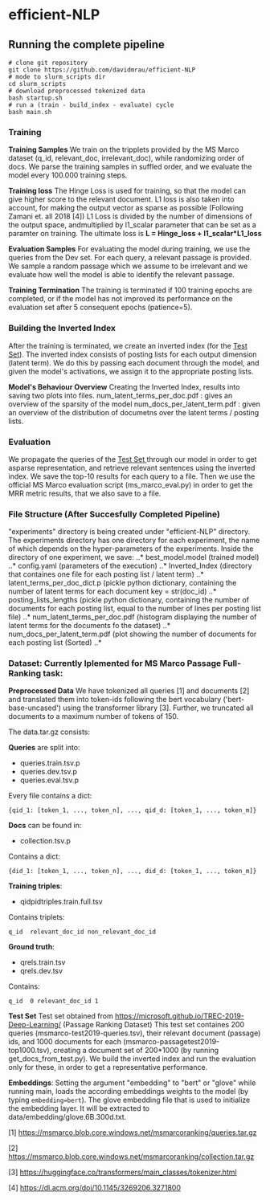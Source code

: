 # efficient-NLP


## Running the complete pipeline

```
# clone git repository
git clone https://github.com/davidmrau/efficient-NLP
# mode to slurm_scripts dir
cd slurm_scripts
# download preprocessed tokenized data
bash startup.sh
# run a (train - build_index - evaluate) cycle
bash main.sh
```

### Training
**Training Samples**
We train on the tripplets provided by the MS Marco dataset (q_id, relevant_doc, irrelevant_doc), while randomizing order of docs. We parse the training samples in suffled order, and we evaluate the model every 100.000 training steps.

**Training loss**
The Hinge Loss is used for training, so that the model can give higher score to the relevant document.
L1 loss is also taken into account, for making the output vector as sparse as possible (Following Zamani et. all 2018 [4])
L1 Loss is divided by the number of dimensions of the output space, andmultiplied by l1_scalar parameter that can be set as a paramter on training.
The ultimate loss is **L = Hinge_loss + l1_scalar*L1_loss**

**Evaluation Samples**
For evaluating the model during training, we use the queries from the Dev set. For each query, a relevant passage is provided. We sample a random passage which we assume to be irrelevant and we evaluate how well the model is able to identify the relevant passage.

**Training Termination**
The training is terminated if 100 training epochs are completed, or if the model has not improved its performance on the evaluation set after 5 consequent epochs (patience=5).

### Building the Inverted Index
After the training is terminated, we create an inverted index (for the [Test Set](#test-set)). The inverted index consists of posting lists for each output dimension (latent term). We do this by passing each document through the model, and given the model's activations, we assign it to the appropriate posting lists.

**Model's Behaviour Overview**
Creating the Inverted Index, results into saving two plots into files.
num_latent_terms_per_doc.pdf  : gives an overview of the sparsity of the model
num_docs_per_latent_term.pdf  : given an overview of the distribution of documetns over the latent terms / posting lists.

### Evaluation
We propagate the queries of the [Test Set ](#test-set) through our model in order to get asparse representation, and retrieve relevant sentences using the inverted index. We save the top-10 results for each query to a file. Then we use the official MS Marco evaluation script (ms_marco_eval.py) in order to get the MRR metric results, that we also save to a file.


### File Structure (After Succesfully Completed Pipeline)
"experiments" directory is being created under "efficient-NLP" directory. The experiments directory has one directory for each experiment, the name of which depends on the hyper-parameters of the experiments. Inside the directory of one experiment, we save:
..* best_model.model (trained model)
..* config.yaml     (parameters of the execution)
..* Inverted_Index (directory that containes one file for each posting list / latent term)
..* latent_terms_per_doc_dict.p (pickle python dictionary, containing the number of latent terms for each document key = str(doc_id)
..* posting_lists_lengths (pickle python dictionary, containing the number of documents for each posting list, equal to the number of lines per posting list file)
..* num_latent_terms_per_doc.pdf (histogram displaying the number of latent terms for the documents fo the dataset)
..* num_docs_per_latent_term.pdf (plot showing the number of documents for each posting list (Sorted)
..*



### Dataset: Currently Iplemented for MS Marco Passage Full-Ranking task:

**Preprocessed Data**
We have tokenized all queries [1] and documents [2] and translated them into token-ids following the bert vocabulary ('bert-base-uncased') using the transformer library [3]. Further, we truncated all documents to a maximum number of tokens of 150.

The data.tar.gz consists:


**Queries** are split into:
- queries.train.tsv.p
- queries.dev.tsv.p
- queries.eval.tsv.p

Every file contains a dict:
```
{qid_1: [token_1, ..., token_n], ..., qid_d: [token_1, ..., token_m]}
```

**Docs** can be found in:
- collection.tsv.p

Contains a dict: 
```
{did_1: [token_1, ..., token_n], ..., did_d: [token_1, ..., token_m]}
```

**Training triples**:

- qidpidtriples.train.full.tsv

Contains triplets: 
```
q_id  relevant_doc_id non_relevant_doc_id
```

**Ground truth**:

- qrels.train.tsv
- qrels.dev.tsv

Contains:
```
q_id  0 relevant_doc_id 1
```

**Test Set** <a name="test-set"></a>
Test set obtained from https://microsoft.github.io/TREC-2019-Deep-Learning/ (Passage Ranking Dataset)
This test set containes 200 queries (msmarco-test2019-queries.tsv), their relevant document (passage) ids, and 1000 documents for each (msmarco-passagetest2019-top1000.tsv), creating a document set of 200*1000 (by running get_docs_from_test.py). We build the inverted index and run the evaluation only for these, in order to get a representative performance.

**Embeddings**:
Setting the argument "embedding" to "bert" or "glove" while running main, loads the according embeddings weights to the model (by typing ```embedding=bert```).
The glove embedding file that is used to initialize the embedding layer. It will be extracted to data/embedding/glove.6B.300d.txt.





[1] https://msmarco.blob.core.windows.net/msmarcoranking/queries.tar.gz

[2] https://msmarco.blob.core.windows.net/msmarcoranking/collection.tar.gz

[3] https://huggingface.co/transformers/main_classes/tokenizer.html

[4] https://dl.acm.org/doi/10.1145/3269206.3271800



